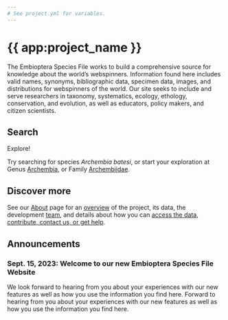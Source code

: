 ```yaml
---
# See project.yml for variables.
---
```


# {{ app:project_name }}
The Embioptera Species File works to build a comprehensive source for knowledge about the world’s webspinners. Information found here includes valid names, synonyms, bibliographic data, specimen data, images, and distributions for webspinners of the world. Our site seeks to include and serve researchers in taxonomy, systematics, ecology, ethology, conservation, and evolution, as well as educators, policy makers, and citizen scientists.

## Search

<autocomplete-otu class="w-full sm:w-96" placeholder="Search by taxon name"/>

Explore!

Try searching for species _Archembia batesi_, or start your exploration at Genus [Archembia](/otus/916001/overview),  or Family [Archembiidae](/otus/915989/overview).

## Discover more
See our [About](about) page for an [overview](about#overview) of the project, its data, the development [team](about#project-development-and-maintenance), and details about how you can [access the data, contribute, contact us, or get help](about#contribute-or-get-help). 

## Announcements

### Sept. 15, 2023: Welcome to our new Embioptera Species File Website
<p>We look forward to hearing from you about your experiences with our new features as well as how you use the information you find here. Forward to hearing from you about your experiences with our new features as well as how you use the information you find here.</p>

